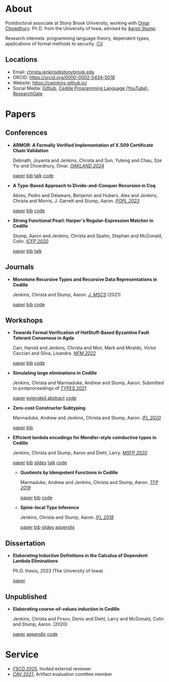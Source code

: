 

# About

Postdoctoral associate at Stony Brook University, working with [Omar Chowdhury](https://www.cs.stonybrook.edu/people/faculty/OmarChowdhury).
Ph.D. from the University of Iowa, advised by [Aaron Stump](https://cshub.bc.edu/~stumpaa/).

Research interests: programming language theory, dependent types, applications
of formal methods to security. [CV](assets/cv.pdf).


## Locations

-   Email: [christa.jenkins@stonybrook.edu](mailto:christa.jenkins@stonybrook.edu)
-   ORCID: <https://orcid.org/0000-0002-5434-5018>
-   Website: <https://cwjnkins.github.io/>
-   Social Media: [Github](https://github.com/cwjnkins), [Cedille Programming Language (YouTube)](https://www.youtube.com/channel/UCfV0BJz4nltlj-4yWNZ34lw), [ResearchGate](https://www.researchgate.net/profile/Christopher_Jenkins12)


# Papers


## Conferences

-   **ARMOR: A Formally Verified Implementation of X.509 Certificate Chain Validation**
    
    Debnath, Joyanta and Jenkins, Christa and Sun, Yuteng and Chau, Sze Yiu and
    Chowdhury, Omar. *[OAKLAND 2024](https://ieeexplore.ieee.org/document/10646820)*
    
    [paper](assets/DJSCC24_ARMOR.pdf) [bib](assets/DJSCC24_ARMOR.bib) [talk](https://www.youtube.com/watch?v=ENRNG6BeMzQ) [code](https://github.com/cwjnkins/armor-agda)

-   **A Type-Based Approach to Divide-and-Conquer Recursion in Coq**
    
    Abreu, Pedro and Delaware, Benjamin and Hubers, Alex and Jenkins, Christa and
    Morris, J. Garrett and Stump, Aaron. *[POPL 2023](https://popl23.sigplan.org/details/POPL-2023-popl-research-papers/3/A-Type-Based-Approach-to-Divide-and-Conquer-Recursion-in-Coq)*
    
    [paper](assets/ADHJMS23_Type-Based-Approach-to-DC-Recursion-Coq.pdf) [bib](assets/ADHJMS23_Type-Based-Approach-to-DC-Recursion-Coq.bib) [code](https://zenodo.org/records/7305612)

-   **Strong Functional Pearl: Harper's Regular-Expression Matcher in Cedille**
    
    Stump, Aaron and Jenkins, Christa and Spahn, Stephan and McDonald,
    Colin. *[ICFP 2020](https://icfp20.sigplan.org/)*
    
    [paper](assets/SJSM20_Strong-Functional-Pearl-Harpers-Regular-Expression-Matcher.pdf) [bib](assets/SJSM20_Strong-Functional-Pearl-Harpers-Regular-Expression-Matcher.bib) [talk](https://www.youtube.com/watch?v=fakSKvP9yaM&t=2580s)


## Journals

-   **Monotone Recursive Types and Recursive Data Representations in Cedille**
    
    Jenkins, Christa and Stump, Aaron. *[J. MSCS](https://www.cambridge.org/core/journals/mathematical-structures-in-computer-science/article/monotone-recursive-types-and-recursive-data-representations-in-cedille/49B54AE2D6EAEC542726B65DA7CFC140)* (2021)
    
    [paper](assets/JS21_Recursive-Types-and-Data-Representations-in-Cedille.pdf) [bib](assets/JS21_Recursive-Types-and-Data-Representations-in-Cedille.bib) [code](https://github.com/cedille/cedille-developments/tree/master/recursive-representation-of-data)


## Workshops

-   **Towards Formal Verification of HotStuff-Based Byzantine Fault Tolerant
    Consensus in Agda**
    
    Carr, Harold and Jenkins, Christa and Moir, Mark and Miraldo, Victor Cacciari
    and Silva, Lisandra. *[NFM 2022](https://nfm2022.caltech.edu/)*
    
    [paper](assets/CJMMS22_Agda-HotStuff.pdf) [bib](assets/CJMMS22_Agda-HotStuff.bib) [code](https://github.com/oracle/bft-consensus-agda)

-   **Simulating large eliminations in Cedille**
    
    Jenkins, Christa and Marmaduke, Andrew and Stump, Aaron. Submitted to
    postproceedings of *[TYPES 2021](https://types21.liacs.nl/)*
    
    [paper](assets/JMS21_Simulating-Large-Elim-Cedille-Full.pdf) [extended abstract](assets/JMS21_Simulating-Large-Elim-Cedille.pdf) [code](https://github.com/cedille/cedille-developments/tree/master/large-elim-sim)

-   **Zero-cost Constructor Subtyping**
    
    Marmaduke, Andrew and Jenkins, Christa and Stump, Aaron. *[IFL 2020](https://www.cs.kent.ac.uk/events/2020/ifl20/)*
    
    [paper](assets/MJS20_Zero-Cost-Constructor-Subtyping.bib) [bib](./assets/MJS20_Zero-Cost-Constructor-Subtyping.bib)

-   **Efficient lambda encodings for Mendler-style coinductive types in Cedille**
    
    Jenkins, Christa and Stump, Aaron and Diehl, Larry. *[MSFP 2020](https://msfp-workshop.github.io/msfp2020/)*
    
    [paper](assets/JSD20_Efficient-Mendler-Style-Coinductive-Types.pdf) [bib](assets/JSD20_Efficient-Mendler-Style-Coinductive-Types.bib) [slides](assets/JSD20_Efficient-Mendler-Style-Coinductive-Types_Talk.pdf) [talk](https://youtu.be/mrgS7dcA6z4?t=1860) [code](https://github.com/cedille/cedille-developments/tree/master/efficient-mendler-codata)
    
    -   **Quotients by Idempotent Functions in Cedille**
        
        Marmaduke, Andrew and Jenkins, Christa and Stump, Aaron. *[TFP 2019](https://www.tfp2019.org/)*
        
        [paper](assets/MJS19_Quotients-Idempotent-Functions-Cedille.pdf) [bib](assets/MJS19_Quotients-Idempotent-Functions-Cedille.bib) [code](https://github.com/cedille/cedille-developments/tree/master/idem-quotients)
    
    -   **Spine-local Type Inference**
        
        Jenkins, Christa and Stump, Aaron. *[IFL 2018](http://2018.iflconference.org/)*
        
        [paper](assets/JS18_Spine-local.pdf) [bib](assets/JS18_Spine-local.bib) [slides](assets/JS18_Spine-local-Slides.pdf) [appendix](assets/JS18_Spine-local-Appendix.pdf)


## Dissertation

-   **Elaborating Inductive Definitions in the Calculus of Dependent Lambda
    Eliminations**
    
    Ph.D. thesis, 2023 (The University of Iowa)
    
    [paper](assets/Je23-Dissertation.pdf)


## Unpublished

-   **Elaborating course-of-values induction in Cedille**
    
    Jenkins, Christa and Firsov, Denis and Diehl, Larry and McDonald, Colin
    and Stump, Aaron. (2020)
    
    [paper](assets/JFDMS20_Elaborating-CV-Induction.pdf) [appendix](assets/JFDMS20_Elaborating-CV-Induction-Appendix.pdf) [code](assets/JFDMS20_Elaborating-CV-Induction-Code.tar.gz)


# Service

-   *[FSCD 2025](https://fscd-conference.org/)*, Invited external reviewer
-   *[CAV 2021](https://i-cav.org/2021/)*, Artifact evaluation comittee member

